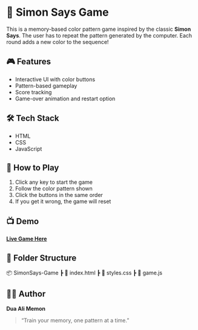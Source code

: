 # 🧠 Simon Says Game

This is a memory-based color pattern game inspired by the classic **Simon Says**. The user has to repeat the pattern generated by the computer. Each round adds a new color to the sequence!

## 🎮 Features
- Interactive UI with color buttons
- Pattern-based gameplay
- Score tracking
- Game-over animation and restart option

## 🛠️ Tech Stack
- HTML
- CSS
- JavaScript

## 🚀 How to Play
1. Click any key to start the game
2. Follow the color pattern shown
3. Click the buttons in the same order
4. If you get it wrong, the game will reset

## 📺 Demo
**[Live Game Here](https://your-live-link.netlify.app/)**  <!-- replace with your real deployed link if any -->

## 📁 Folder Structure
📦 SimonSays-Game
┣ 📜 index.html
┣ 📜 styles.css
┣ 📜 game.js


## 🙋‍♀️ Author
**Dua Ali Memon**

> “Train your memory, one pattern at a time.”
